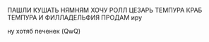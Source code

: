 ПАШЛИ КУШАТЬ 
НЯМНЯМ
ХОЧУ РОЛЛ ЦЕЗАРЬ ТЕМПУРА КРАБ ТЕМПУРА И ФИЛЛАДЕЛЬФИЯ 
ПРОДАМ иру

ну хотяб печенек (QwQ)
